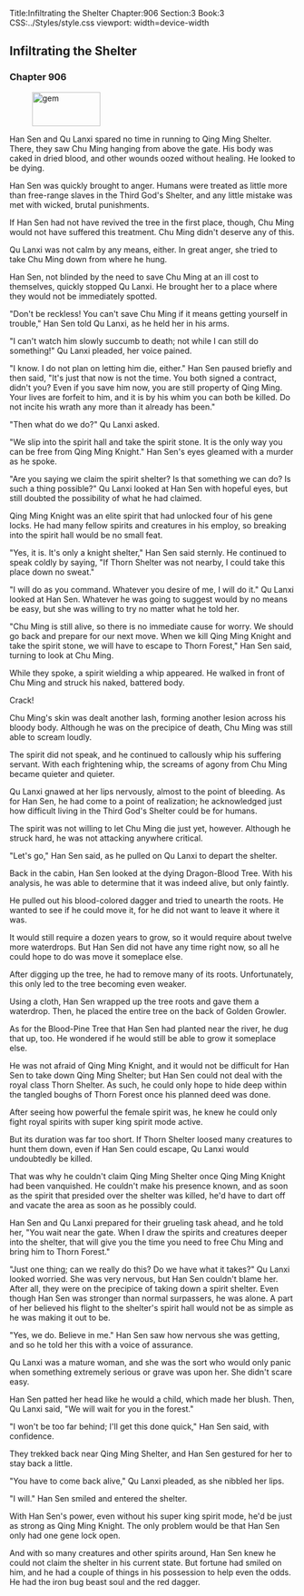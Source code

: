 Title:Infiltrating the Shelter 
Chapter:906 
Section:3 
Book:3 
CSS:../Styles/style.css 
viewport: width=device-width
  
## Infiltrating the Shelter
### Chapter 906
  
<figure>
	<img src="../Images/gem.gif" alt="gem" id="gem" width="120" height="60" />
</figure>
  

  
Han Sen and Qu Lanxi spared no time in running to Qing Ming Shelter. There, they saw Chu Ming hanging from above the gate. His body was caked in dried blood, and other wounds oozed without healing. He looked to be dying.

Han Sen was quickly brought to anger. Humans were treated as little more than free-range slaves in the Third God's Shelter, and any little mistake was met with wicked, brutal punishments.

If Han Sen had not have revived the tree in the first place, though, Chu Ming would not have suffered this treatment. Chu Ming didn't deserve any of this.

Qu Lanxi was not calm by any means, either. In great anger, she tried to take Chu Ming down from where he hung.

Han Sen, not blinded by the need to save Chu Ming at an ill cost to themselves, quickly stopped Qu Lanxi. He brought her to a place where they would not be immediately spotted.

"Don't be reckless! You can't save Chu Ming if it means getting yourself in trouble," Han Sen told Qu Lanxi, as he held her in his arms.

"I can't watch him slowly succumb to death; not while I can still do something!" Qu Lanxi pleaded, her voice pained.

"I know. I do not plan on letting him die, either." Han Sen paused briefly and then said, "It's just that now is not the time. You both signed a contract, didn't you? Even if you save him now, you are still property of Qing Ming. Your lives are forfeit to him, and it is by his whim you can both be killed. Do not incite his wrath any more than it already has been."

"Then what do we do?" Qu Lanxi asked.

"We slip into the spirit hall and take the spirit stone. It is the only way you can be free from Qing Ming Knight." Han Sen's eyes gleamed with a murder as he spoke.

"Are you saying we claim the spirit shelter? Is that something we can do? Is such a thing possible?" Qu Lanxi looked at Han Sen with hopeful eyes, but still doubted the possibility of what he had claimed.

Qing Ming Knight was an elite spirit that had unlocked four of his gene locks. He had many fellow spirits and creatures in his employ, so breaking into the spirit hall would be no small feat.

"Yes, it is. It's only a knight shelter," Han Sen said sternly. He continued to speak coldly by saying, "If Thorn Shelter was not nearby, I could take this place down no sweat."

"I will do as you command. Whatever you desire of me, I will do it." Qu Lanxi looked at Han Sen. Whatever he was going to suggest would by no means be easy, but she was willing to try no matter what he told her.

"Chu Ming is still alive, so there is no immediate cause for worry. We should go back and prepare for our next move. When we kill Qing Ming Knight and take the spirit stone, we will have to escape to Thorn Forest," Han Sen said, turning to look at Chu Ming.

While they spoke, a spirit wielding a whip appeared. He walked in front of Chu Ming and struck his naked, battered body.

Crack!

Chu Ming's skin was dealt another lash, forming another lesion across his bloody body. Although he was on the precipice of death, Chu Ming was still able to scream loudly.

The spirit did not speak, and he continued to callously whip his suffering servant. With each frightening whip, the screams of agony from Chu Ming became quieter and quieter.

Qu Lanxi gnawed at her lips nervously, almost to the point of bleeding. As for Han Sen, he had come to a point of realization; he acknowledged just how difficult living in the Third God's Shelter could be for humans.

The spirit was not willing to let Chu Ming die just yet, however. Although he struck hard, he was not attacking anywhere critical.

"Let's go," Han Sen said, as he pulled on Qu Lanxi to depart the shelter.

Back in the cabin, Han Sen looked at the dying Dragon-Blood Tree. With his analysis, he was able to determine that it was indeed alive, but only faintly.

He pulled out his blood-colored dagger and tried to unearth the roots. He wanted to see if he could move it, for he did not want to leave it where it was.

It would still require a dozen years to grow, so it would require about twelve more waterdrops. But Han Sen did not have any time right now, so all he could hope to do was move it someplace else.

After digging up the tree, he had to remove many of its roots. Unfortunately, this only led to the tree becoming even weaker.

Using a cloth, Han Sen wrapped up the tree roots and gave them a waterdrop. Then, he placed the entire tree on the back of Golden Growler.

As for the Blood-Pine Tree that Han Sen had planted near the river, he dug that up, too. He wondered if he would still be able to grow it someplace else.

He was not afraid of Qing Ming Knight, and it would not be difficult for Han Sen to take down Qing Ming Shelter; but Han Sen could not deal with the royal class Thorn Shelter. As such, he could only hope to hide deep within the tangled boughs of Thorn Forest once his planned deed was done.

After seeing how powerful the female spirit was, he knew he could only fight royal spirits with super king spirit mode active.

But its duration was far too short. If Thorn Shelter loosed many creatures to hunt them down, even if Han Sen could escape, Qu Lanxi would undoubtedly be killed.

That was why he couldn't claim Qing Ming Shelter once Qing Ming Knight had been vanquished. He couldn't make his presence known, and as soon as the spirit that presided over the shelter was killed, he'd have to dart off and vacate the area as soon as he possibly could.

Han Sen and Qu Lanxi prepared for their grueling task ahead, and he told her, "You wait near the gate. When I draw the spirits and creatures deeper into the shelter, that will give you the time you need to free Chu Ming and bring him to Thorn Forest."

"Just one thing; can we really do this? Do we have what it takes?" Qu Lanxi looked worried. She was very nervous, but Han Sen couldn't blame her. After all, they were on the precipice of taking down a spirit shelter. Even though Han Sen was stronger than normal surpassers, he was alone. A part of her believed his flight to the shelter's spirit hall would not be as simple as he was making it out to be.

"Yes, we do. Believe in me." Han Sen saw how nervous she was getting, and so he told her this with a voice of assurance.

Qu Lanxi was a mature woman, and she was the sort who would only panic when something extremely serious or grave was upon her. She didn't scare easy.

Han Sen patted her head like he would a child, which made her blush. Then, Qu Lanxi said, "We will wait for you in the forest."

"I won't be too far behind; I'll get this done quick," Han Sen said, with confidence.

They trekked back near Qing Ming Shelter, and Han Sen gestured for her to stay back a little.

"You have to come back alive," Qu Lanxi pleaded, as she nibbled her lips.

"I will." Han Sen smiled and entered the shelter.

With Han Sen's power, even without his super king spirit mode, he'd be just as strong as Qing Ming Knight. The only problem would be that Han Sen only had one gene lock open.

And with so many creatures and other spirits around, Han Sen knew he could not claim the shelter in his current state. But fortune had smiled on him, and he had a couple of things in his possession to help even the odds. He had the iron bug beast soul and the red dagger.